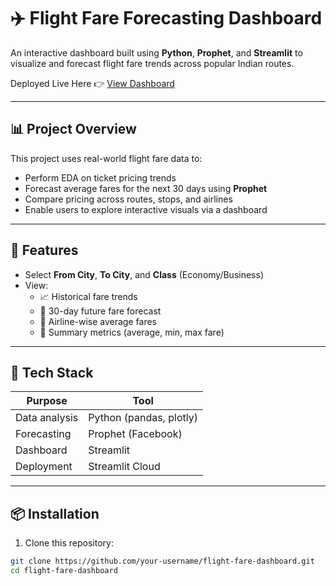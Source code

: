 # ✈️ Flight Fare Forecasting Dashboard

An interactive dashboard built using **Python**, **Prophet**, and **Streamlit** to visualize and forecast flight fare trends across popular Indian routes. 

Deployed Live Here 👉 [View Dashboard](https://flight-fare-forecast-dashboard.streamlit.app/)  

---

## 📊 Project Overview

This project uses real-world flight fare data to:

- Perform EDA on ticket pricing trends
- Forecast average fares for the next 30 days using **Prophet**
- Compare pricing across routes, stops, and airlines
- Enable users to explore interactive visuals via a dashboard

---

## 🚀 Features

- Select **From City**, **To City**, and **Class** (Economy/Business)
- View:
  - 📈 Historical fare trends
  - 🔮 30-day future fare forecast
  - 💸 Airline-wise average fares
  - 🧾 Summary metrics (average, min, max fare)

---

## 🧰 Tech Stack

| Purpose           | Tool              |
|------------------|-------------------|
| Data analysis     | Python (pandas, plotly) |
| Forecasting       | Prophet (Facebook) |
| Dashboard         | Streamlit          |
| Deployment        | Streamlit Cloud    |

---

## 📦 Installation

1. Clone this repository:
```bash
git clone https://github.com/your-username/flight-fare-dashboard.git
cd flight-fare-dashboard
